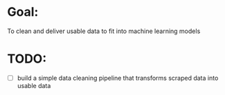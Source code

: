 # Goal:

To clean and deliver usable data to fit into machine learning models

# TODO:

- [ ] build a simple data cleaning pipeline that transforms scraped data into usable data


